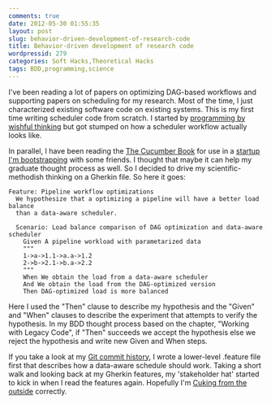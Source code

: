 ```yaml
---
comments: true
date: 2012-05-30 01:55:35
layout: post
slug: behavior-driven-development-of-research-code
title: Behavior-driven development of research code
wordpressid: 279
categories: Soft Hacks,Theoretical Hacks
tags: BDD,programming,science
---
```


I've been reading a lot of papers on optimizing DAG-based workflows and supporting papers on scheduling for my research. Most of the time, I just characterized existing software code on existing systems. This is my first time writing scheduler code from scratch. I started by [programming by wishful thinking](http://pragprog.com/book/bmsft/everyday-scripting-with-ruby) but got stumped on how a scheduler workflow actually looks like.

In parallel, I have been reading the [The Cucumber Book](http://pragprog.com/book/hwcuc/the-cucumber-book) for use in a [startup I'm bootstrapping](http://www.wikonec.com) with some friends. I thought that maybe it can help my graduate thought process as well. So I decided to drive my scientific-methodish thinking on a Gherkin file. So here it goes:


    
    
    Feature: Pipeline workflow optimizations
      We hypothesize that a optimizing a pipeline will have a better load balance
      than a data-aware scheduler.
    
      Scenario: Load balance comparison of DAG optimization and data-aware scheduler
        Given A pipeline workload with parametarized data
        """
        1->a->1.1->a.a->1.2
        2->b->2.1->b.a->2.2
        """
        When We obtain the load from a data-aware scheduler
        And We obtain the load from the DAG-optimized version
        Then DAG-optimized load is more balanced
    



Here I used the "Then" clause to describe my hypothesis and the "Given" and "When" clauses to describe the experiment that attempts to verify the hypothesis. In my BDD thought process based on the chapter, "Working with Legacy Code", if "Then" succeeds we accept the hypothesis else we reject the hypothesis and write new Given and When steps.

If you take a look at my [Git commit history](https://github.com/aespinosa/dag-optimizations/commits/master), I wrote a lower-level .feature file first that describes how a data-aware schedule should work. Taking a short walk and looking back at my Gherkin features, my 'stakeholder hat' started to kick in when I read the features again. Hopefully I'm [Cuking from the outside](http://blog.mattwynne.net/2010/08/31/outside-in-vs-inside-out-comparing-tdd-approaches/) correctly.

